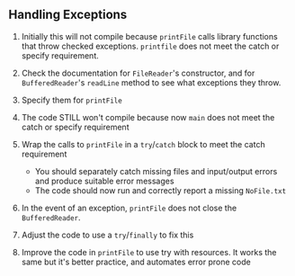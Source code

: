 
## Handling Exceptions

1. Initially this will not compile because `printFile` calls library functions that throw checked exceptions. `printfile` does not meet the catch or specify requirement.
1. Check the documentation for `FileReader`'s constructor, and for `BufferedReader`'s `readLine` method to see what exceptions they throw.
1. Specify them for `printFile`

1. The code STILL won't compile because now `main` does not meet the catch or specify requirement
1. Wrap the calls to `printFile` in a `try`/`catch` block to meet the catch requirement
    - You should separately catch missing files and input/output errors and produce suitable error messages
    - The code should now run and correctly report a missing `NoFile.txt`
1. In the event of an exception, `printFile` does not close the `BufferedReader`.
1. Adjust the code to use a `try`/`finally` to fix this
1. Improve the code in `printFile` to use try with resources. It works the same but it's  better practice, and automates error prone code

